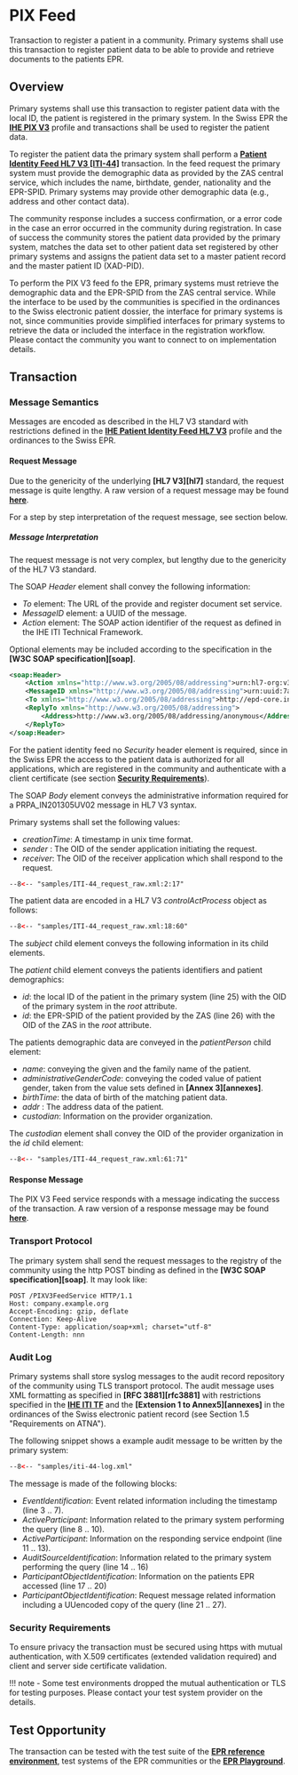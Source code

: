 # PIX Feed

Transaction to register a patient in a community. Primary systems shall use this transaction to register
patient data to be able to provide and retrieve documents to the patients EPR.

## Overview

Primary systems shall use this transaction to register patient data with the local ID, the patient is
registered in the primary system. In the Swiss EPR the **[IHE PIX V3](https://profiles.ihe.net/ITI/TF/Volume1/ch-23.html)**
profile and transactions shall be used to register the patient data.  

To register the patient data the primary system shall perform a
**[Patient Identity Feed HL7 V3 \[ITI-44\]](https://profiles.ihe.net/ITI/TF/Volume2/ITI-44.html)**
transaction. In the feed request the primary system must provide the demographic data as provided by
the ZAS central service, which includes the name, birthdate, gender, nationality and the EPR-SPID.
Primary systems may provide other demographic data (e.g., address and other contact data).

The community response includes a success confirmation, or a error code in the case an error
occurred in the community during registration. In case of success the community stores the patient data
provided by the primary system, matches the data set to other patient data set registered by other
primary systems and assigns the patient data set to a master patient record and the master patient ID
(XAD-PID).

To perform the PIX V3 feed fo the EPR, primary systems must retrieve the demographic data and the
EPR-SPID from the ZAS central service. While the interface to be used by the communities is specified in
the ordinances to the Swiss electronic patient dossier, the interface for primary systems is not, since
communities provide simplified interfaces for primary systems to retrieve the data or included the
interface in the registration workflow. Please contact the community you want to connect to on
implementation details.   

## Transaction

### Message Semantics

Messages are encoded as described in the HL7 V3 standard with restrictions defined in the
**[IHE Patient Identity Feed HL7 V3](https://profiles.ihe.net/ITI/TF/Volume2/ITI-44.html)** profile
and the ordinances to the Swiss EPR.

#### Request Message

Due to the genericity of the underlying **[HL7 V3][hl7]** standard, the request
message is quite lengthy. A raw version of a request message may be found
**[here](https://github.com/ehealthsuisse/EPD-by-example/tree/main/samples/ITI-44_request_raw.xml)**.

For a step by step interpretation of the request message, see section below.

##### Message Interpretation

The request message is not very complex, but lengthy due to the genericity of the HL7 V3 standard.

The SOAP *Header* element shall convey the following information:

- *To* element: The URL of the provide and register document set service.
- *MessageID* element: a UUID of the message.
- *Action* element: The SOAP action identifier of the request as defined in the IHE ITI Technical Framework.

Optional elements may be included according to the specification in the **[W3C SOAP specification][soap]**.

```xml title="SOAP header" linenums="1" hl_lines="3-5"
<soap:Header>
  	<Action xmlns="http://www.w3.org/2005/08/addressing">urn:hl7-org:v3:PRPA_IN201301UV02</Action>
	<MessageID xmlns="http://www.w3.org/2005/08/addressing">urn:uuid:7a180388-6ba7-4cbc-bffe-dfcdc4e602b7</MessageID>
	<To xmlns="http://www.w3.org/2005/08/addressing">http://epd-core.int.adswissnet.healthcare/mpi/pixmanager</To>
	<ReplyTo xmlns="http://www.w3.org/2005/08/addressing">
	    <Address>http://www.w3.org/2005/08/addressing/anonymous</Address>
	</ReplyTo>
</soap:Header>
```

For the patient identity feed no *Security* header element is required, since in the Swiss EPR the access to the patient
data is authorized for all applications, which are registered in the community and authenticate with a client certificate
(see section **[Security Requirements](PIXFeed.md#security-requirements)**).

The SOAP *Body* element conveys the administrative information required for a PRPA_IN201305UV02 message in HL7 V3 syntax.

Primary systems shall set the following values:

- *creationTime*: A timestamp in unix time format.
- *sender* : The OID of the sender application initiating the request.
- *receiver*: The OID of the receiver application which shall respond to the request.

```xml title="PRPA_IN201301UV02 message" linenums="2"
--8<-- "samples/ITI-44_request_raw.xml:2:17"
```

The patient data are encoded in a HL7 V3 *controlActProcess* object as follows:

```xml title="controlActProcess element" linenums="18"
--8<-- "samples/ITI-44_request_raw.xml:18:60"
```

The *subject* child element conveys the following information in its child elements.

The *patient* child element conveys the patients identifiers and patient demographics: 

- *id*: the local ID of the patient in the primary system (line 25) with the OID of the primary system in the *root* attribute. 
- *id*: the EPR-SPID of the patient provided by the ZAS (line 26) with the OID of the ZAS in the *root* attribute.  

The patients demographic data are conveyed in the *patientPerson* child element:

- *name*: conveying the given and the family name of the patient.
- *administrativeGenderCode*: conveying the coded value of patient gender, taken from the value sets defined in
**[Annex 3][annexes]**.  
- *birthTime*: the data of birth of the matching patient data.
- *addr* : The address data of the patient.
- *custodian*: Information on the provider organization.

The *custodian* element shall convey the OID of the provider organization in the *id* child element:

```xml title="custodian element" linenums="61"
--8<-- "samples/ITI-44_request_raw.xml:61:71"
```

#### Response Message

The PIX V3 Feed service responds with a message indicating the success of the transaction. A raw version of a response message may be found **[here](https://github.com/ehealthsuisse/EPD-by-example/tree/main/samples/ITI-44_response.xml)**.

### Transport Protocol

The primary system shall send the request messages to the registry of the community using the http POST binding as defined in the **[W3C SOAP specification][soap]**. It may look like:  

```http linenums="1"
POST /PIXV3FeedService HTTP/1.1
Host: company.example.org
Accept-Encoding: gzip, deflate
Connection: Keep-Alive
Content-Type: application/soap+xml; charset="utf-8"
Content-Length: nnn  
```

### Audit Log

Primary systems shall store syslog messages to the audit record repository of the community using TLS transport protocol.
The audit message uses XML formatting as specified in **[RFC 3881][rfc3881]** with restrictions
specified in the **[IHE ITI TF](https://ehealthsuisse.ihe-europe.net/gss/audit-messages/view.seam?id=701)** and the
**[Extension 1 to Annex5][annexes]** in the ordinances of the Swiss electronic patient record (see Section
1.5 "Requirements on ATNA").  

The following snippet shows a example audit message to be written by the primary system:

```xml title="iti-44-log.xml" linenums="1"
--8<-- "samples/iti-44-log.xml"
```

The message is made of the following blocks:

- *EventIdentification*: Event related information including the timestamp (line 3 .. 7).
- *ActiveParticipant*: Information related to the primary system performing the query (line 8 .. 10).
- *ActiveParticipant*: Information on the responding service endpoint (line 11 .. 13).
- *AuditSourceIdentification*: Information related to the primary system performing the query (line 14 .. 16)
- *ParticipantObjectIdentification*: Information on the patients EPR accessed (line 17 .. 20)
- *ParticipantObjectIdentification*: Request message related information including a UUencoded copy of the query (line 21 .. 27).

### Security Requirements  

To ensure privacy the transaction must be secured using https with mutual authentication, with X.509 certificates
(extended validation required) and client and server side certificate validation.

!!! note
    - Some test environments dropped the mutual authentication or TLS for testing purposes. Please contact your test system provider on the details.

## Test Opportunity

The transaction can be tested with the test suite of the **[EPR reference environment](gazelle.md)**, test systems of the EPR communities or the **[EPR Playground](playground.md)**.
